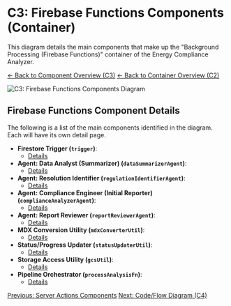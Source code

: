 # C3: Firebase Functions Components (Container)

This diagram details the main components that make up the "Background Processing (Firebase Functions)" container of the Energy Compliance Analyzer.

[<- Back to Component Overview (C3)](./index.md)
[<- Back to Container Overview (C2)](../c2-containers/index.md)

![C3: Firebase Functions Components Diagram](http://www.plantuml.com/plantuml/proxy?cache=no&src=https://raw.githubusercontent.com/limazix/energy-compliance-analyzer/main/docs/plantuml/c3-firebase-functions-components.iuml)

## Firebase Functions Component Details

The following is a list of the main components identified in the diagram. Each will have its own detail page.

- **Firestore Trigger (`trigger`)**:
  - [Details](./firebase-functions/trigger.md)
- **Agent: Data Analyst (Summarizer) (`dataSummarizerAgent`)**:
  - [Details](./firebase-functions/data-summarizer-agent.md)
- **Agent: Resolution Identifier (`regulationIdentifierAgent`)**:
  - [Details](./firebase-functions/regulation-identifier-agent.md)
- **Agent: Compliance Engineer (Initial Reporter) (`complianceAnalyzerAgent`)**:
  - [Details](./firebase-functions/compliance-analyzer-agent.md)
- **Agent: Report Reviewer (`reportReviewerAgent`)**:
  - [Details](./firebase-functions/report-reviewer-agent.md)
- **MDX Conversion Utility (`mdxConverterUtil`)**:
  - [Details](./firebase-functions/mdx-converter-util.md)
- **Status/Progress Updater (`statusUpdaterUtil`)**:
  - [Details](./firebase-functions/status-updater-util.md)
- **Storage Access Utility (`gcsUtil`)**:
  - [Details](./firebase-functions/gcs-util.md)
- **Pipeline Orchestrator (`processAnalysisFn`)**:
  - [Details](./firebase-functions/process-analysis-fn.md)

[Previous: Server Actions Components](./02-server-actions-components.md)
[Next: Code/Flow Diagram (C4)](../c4-code/index.md)
